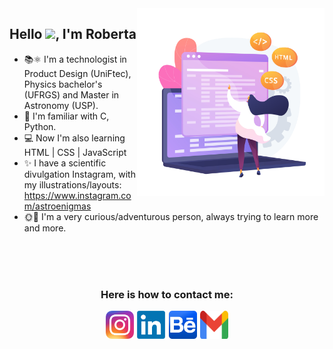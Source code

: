 <img align="right" width=300 src="./Images/girl.jpg"/>

<!-- <img align='right' width=200 src="assets/gummy-programming.svg"> -->

## **Hello <img src="https://raw.githubusercontent.com/kaueMarques/kaueMarques/master/hi.gif" height="30px">, I'm Roberta**

- 📚⚛ I'm a technologist in Product Design (UniFtec), Physics bachelor's (UFRGS) and Master in Astronomy (USP).
- 📝 I'm familiar with C, Python.
- 💻 Now I'm also learning HTML | CSS | JavaScript
- ✨ I have a scientific divulgation Instagram, with my illustrations/layouts: https://www.instagram.com/astroenigmas
- 🌞🌛 I'm a very curious/adventurous person, always trying to learn more and more.

<br>
<br>
<br>

<div align="center">

### **Here is how to contact me:**

<div style="display: flex; align-items: center; justify-content: center; gap: 0.4em">

<a href="https://www.instagram.com/astroenigmas/" target="_blank">
<img width=45 src="./Images/insta.png">
</a>

<a href="https://www.linkedin.com/in/robertarazera//" target="_blank">
<img width=45 src="./Images/linkedin.png">
</a>

<a href="https://behance.net/robertarazera" target="_blank">
<img width=45 height=45 src="./Images/be.png">
</a>

<a href="mailto:roberta.razera@usp.br" target="_blank">
<img width=45 height=45 src="./Images/mail.png">
</a>

</div>
</div>
